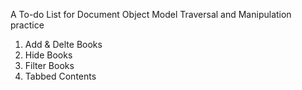 A To-do List for Document Object Model Traversal and Manipulation practice
1) Add & Delte Books
2) Hide Books
3) Filter Books
4) Tabbed Contents